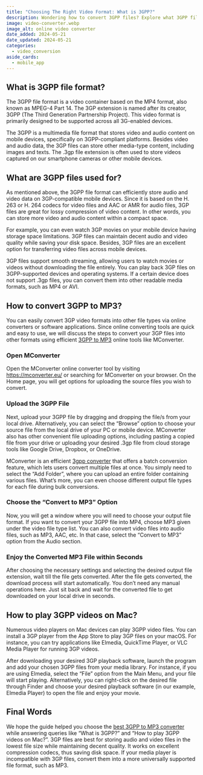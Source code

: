 ```yaml
---
title: "Choosing The Right Video Format: What is 3GPP?"
description: Wondering how to convert 3GPP files? Explore what 3GPP file format is and how you can easily convert 3GPP files into other audio and video formats.
image: video-converter.webp
image_alt: online video converter
date_added: 2024-05-21
date_updated: 2024-05-21
categories:
  - video_conversion
aside_cards:
  - mobile_app
---
```


## What is 3GPP file format?
The 3GPP file format is a video container based on the MP4 format, also known as MPEG-4 Part 14. The 3GP extension is named after its creator, 3GPP (The Third Generation Partnership Project). This video format is primarily designed to be supported across all 3G-enabled devices.

The 3GPP is a multimedia file format that stores video and audio content on mobile devices, specifically on 3GPP-compliant platforms. Besides video and audio data, the 3GP files can store other media-type content, including images and texts. The .3gp file extension is often used to store videos captured on our smartphone cameras or other mobile devices.

## What are 3GPP files used for?
As mentioned above, the 3GPP file format can efficiently store audio and video data on 3GP-compatible mobile devices. Since it is based on the H. 263 or H. 264 codecs for video files and AAC or AMR for audio files, 3GP files are great for lossy compression of video content. In other words, you can store more video and audio content within a compact space.

For example, you can even watch 3GP movies on your mobile device having storage space limitations. 3GP files can maintain decent audio and video quality while saving your disk space. Besides, 3GP files are an excellent option for transferring video files across mobile devices.

3GP files support smooth streaming, allowing users to watch movies or videos without downloading the file entirely. You can play back 3GP files on 3GPP-supported devices and operating systems. If a certain device does not support .3gp files, you can convert them into other readable media formats, such as MP4 or AVI.

## How to convert 3GPP to MP3?
You can easily convert 3GP video formats into other file types via online converters or software applications. Since online converting tools are quick and easy to use, we will discuss the steps to convert your 3GP files into other formats using efficient [3GPP to MP3](https://mconverter.eu/convert/3gpp/mp3/) online tools like MConverter.

### Open MConverter
Open the MConverter online converter tool by visiting https://mconverter.eu/ or searching for MConverter on your browser. On the Home page, you will get options for uploading the source files you wish to convert.

### Upload the 3GPP File
Next, upload your 3GPP file by dragging and dropping the file/s from your local drive. Alternatively, you can select the “Browse” option to choose your source file from the local drive of your PC or mobile device. MConverter also has other convenient file uploading options, including pasting a copied file from your drive or uploading your desired .3gp file from cloud storage tools like Google Drive, Dropbox, or OneDrive.

MConverter is an efficient [3gpp converter](https://mconverter.eu/convert/3gpp/) that offers a batch conversion feature, which lets users convert multiple files at once. You simply need to select the “Add Folder”, where you can upload an entire folder containing various files. What’s more, you can even choose different output file types for each file during bulk conversions.

### Choose the “Convert to MP3” Option
Now, you will get a window where you will need to choose your output file format. If you want to convert your 3GPP file into MP4, choose MP3 given under the video file type list. You can also convert video files into audio files, such as MP3, AAC, etc. In that case, select the “Convert to MP3” option from the Audio section.

### Enjoy the Converted MP3 File within Seconds
After choosing the necessary settings and selecting the desired output file extension, wait till the file gets converted. After the file gets converted, the download process will start automatically. You don’t need any manual operations here. Just sit back and wait for the converted file to get downloaded on your local drive in seconds.

## How to play 3GPP videos on Mac?
Numerous video players on Mac devices can play 3GPP video files. You can install a 3GP player from the App Store to play 3GP files on your macOS. For instance, you can try applications like Elmedia, QuickTime Player, or VLC Media Player for running 3GP videos.

After downloading your desired 3GP playback software, launch the program and add your chosen 3GPP files from your media library. For instance, if you are using Elmedia, select the “File” option from the Main Menu, and your file will start playing. Alternatively, you can right-click on the desired file through Finder and choose your desired playback software (in our example, Elmedia Player) to open the file and enjoy your movie.

## Final Words
We hope the guide helped you choose the [best 3GPP to MP3 converter](https://mconverter.eu/) while answering queries like “What is 3GPP?” and “How to play 3GPP videos on Mac?”. 3GP files are best for storing audio and video files in the lowest file size while maintaining decent quality. It works on excellent compression codecs, thus saving disk space. If your media player is incompatible with 3GP files, convert them into a more universally supported file format, such as MP3.